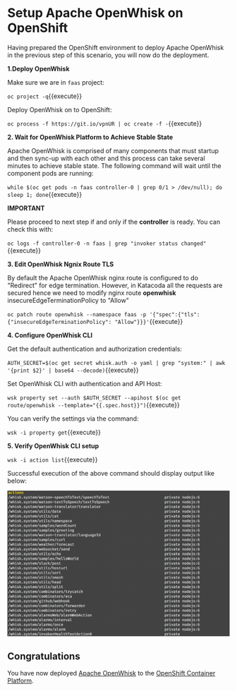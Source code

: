# Setup Apache OpenWhisk on OpenShift

Having prepared the OpenShift environment to deploy Apache OpenWhisk in the previous step of this scenario, you will now
do the deployment.

**1.Deploy OpenWhisk**

Make sure we are in `faas` project:

``oc project -q``{{execute}}

Deploy OpenWhisk on to OpenShift:

``oc process -f https://git.io/vpnUR | oc create -f -``{{execute}}

**2. Wait for OpenWhisk Platform to Achieve Stable State**

Apache OpenWhisk is comprised of many components that must startup and then sync-up with each other and this process can
take several minutes to achieve stable state.  The following command will wait until the component pods are running:

``while $(oc get pods -n faas controller-0 | grep 0/1 > /dev/null); do sleep 1; done``{{execute}}

**IMPORTANT**

Please proceed to next step if and only if the **controller** is ready.  You can check this with:

``oc logs -f controller-0 -n faas | grep "invoker status changed"``{{execute}}

**3. Edit OpenWhisk Ngnix Route TLS**

By default the Apache OpenWhisk nginx route is configured to do "Redirect" for edge termination.  However, in Katacoda
all the requests are secured hence we need to modify nginx route **openwhisk** insecureEdgeTerminationPolicy to "Allow"

``oc patch route openwhisk --namespace faas -p '{"spec":{"tls": {"insecureEdgeTerminationPolicy": "Allow"}}}'``{{execute}}

**4. Configure OpenWhisk CLI**

Get the default authentication and authorization credentials:

``AUTH_SECRET=$(oc get secret whisk.auth -o yaml | grep "system:" | awk '{print $2}' | base64 --decode)``{{execute}}

Set OpenWhisk CLI with authentication and API Host:

``wsk property set --auth $AUTH_SECRET --apihost $(oc get route/openwhisk --template="{{.spec.host}}")``{{execute}}

You can verify the settings via the command:

``wsk -i property get``{{execute}}

**5. Verify OpenWhisk CLI setup**

``wsk -i action list``{{execute}}

Successful execution of the above command should display output like below:

![OpenWhisk Default Catalog](../assets/ow_catalog_actions.png)

## Congratulations

You have now deployed [Apache OpenWhisk](https://openwhisk.apache.org/) to the [OpenShift Container Platform](https://openshift.com]). 
